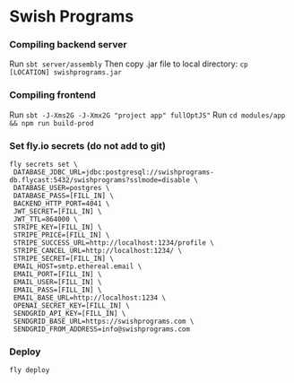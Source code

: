 # Swish Programs

### Compiling backend server

Run `sbt server/assembly`
Then copy .jar file to local directory: `cp [LOCATION] swishprograms.jar`

### Compiling frontend

Run `sbt -J-Xms2G -J-Xmx2G "project app" fullOptJS"`
Run `cd modules/app && npm run build-prod`

### Set fly.io secrets (do not add to git)

```
fly secrets set \
 DATABASE_JDBC_URL=jdbc:postgresql://swishprograms-db.flycast:5432/swishprograms?sslmode=disable \
 DATABASE_USER=postgres \
 DATABASE_PASS=[FILL_IN] \
 BACKEND_HTTP_PORT=4041 \
 JWT_SECRET=[FILL_IN] \
 JWT_TTL=864000 \
 STRIPE_KEY=[FILL_IN] \
 STRIPE_PRICE=[FILL_IN] \
 STRIPE_SUCCESS_URL=http://localhost:1234/profile \
 STRIPE_CANCEL_URL=http://localhost:1234/ \
 STRIPE_SECRET=[FILL_IN] \
 EMAIL_HOST=smtp.ethereal.email \
 EMAIL_PORT=[FILL_IN] \
 EMAIL_USER=[FILL_IN] \
 EMAIL_PASS=[FILL_IN] \
 EMAIL_BASE_URL=http://localhost:1234 \
 OPENAI_SECRET_KEY=[FILL_IN] \
 SENDGRID_API_KEY=[FILL_IN] \
 SENDGRID_BASE_URL=https://swishprograms.com \
 SENDGRID_FROM_ADDRESS=info@swishprograms.com
```

### Deploy

`fly deploy`
